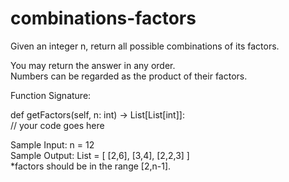 # combinations-factors
Given an integer n, return all possible combinations of its factors. 

You may return the answer in any order.   
Numbers can be regarded as the product of their factors.   

Function Signature:   

def getFactors(self, n: int) -> List[List[int]]:          
// your code goes here    

Sample Input:  n = 12    
Sample Output:   List = [ [2,6], [3,4], [2,2,3] ]    
*factors should be in the range [2,n-1].

